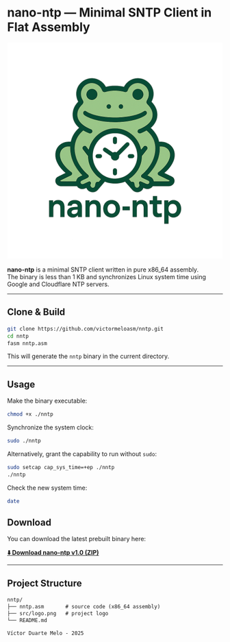 # nano-ntp — Minimal SNTP Client in Flat Assembly

![nano-ntp logo](src/logo.png)

**nano-ntp** is a minimal SNTP client written in pure x86_64 assembly.  
The binary is less than 1 KB and synchronizes Linux system time using Google and Cloudflare NTP servers.

---

## Clone & Build

```bash
git clone https://github.com/victormeloasm/nntp.git
cd nntp
fasm nntp.asm
````

This will generate the `nntp` binary in the current directory.

---

## Usage

Make the binary executable:

```bash
chmod +x ./nntp
```

Synchronize the system clock:

```bash
sudo ./nntp
```

Alternatively, grant the capability to run without `sudo`:

```bash
sudo setcap cap_sys_time=+ep ./nntp
./nntp
```

Check the new system time:

```bash
date
```
## Download

You can download the latest prebuilt binary here:

[**⬇️ Download nano-ntp v1.0 (ZIP)**](https://github.com/victormeloasm/nntp/releases/download/v1.0/nntp.zip)

---

## Project Structure

```
nntp/
├── nntp.asm       # source code (x86_64 assembly)
├── src/logo.png   # project logo
└── README.md
```

```
Víctor Duarte Melo - 2025 
```
